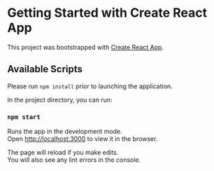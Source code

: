 # Getting Started with Create React App

This project was bootstrapped with [Create React App](https://github.com/facebook/create-react-app).

## Available Scripts

Please run `npm install` prior to launching the application. 

In the project directory, you can run:

### `npm start`

Runs the app in the development mode.\
Open [http://localhost:3000](http://localhost:3000) to view it in the browser.

The page will reload if you make edits.\
You will also see any lint errors in the console.

